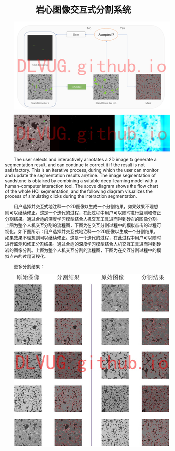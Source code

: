 <h1>岩心图像交互式分割系统</h1>

![37830777c04670bc7b8714fbed43dc5](./imgs/rock/37830777c04670bc7b8714fbed43dc5.png)

![7f74e31c5f8ba3b1ea956db3a447a7a](./imgs/rock/7f74e31c5f8ba3b1ea956db3a447a7a.jpg)

The user selects and interactively annotates a 2D image to generate a segmentation result, and can continue to correct it if the result is not satisfactory. This is an iterative process, during which the user can monitor and update the segmentation results anytime. The image segmentation of sandstone is obtained by combining a suitable deep-learning model with a human-computer interaction tool. The above diagram shows the flow chart of the whole HCI segmentation, and the following diagram visualizes the process of simulating clicks during the interaction segmentation.

用户选择并交互式地注释一个2D图像以生成一个分割结果，如果效果不理想则可以继续修正。这是一个迭代的过程，在此过程中用户可以随时进行监测和修正分割结果。通过合适的深度学习模型结合人机交互工具进而得到砂岩的图像分割。上图为整个人机交互分割的流程图，下图为在交互分割过程中的模拟点击的过程可视化。如下图所示：用户选择并交互式地注释一个2D图像以生成一个分割结果，如果效果不理想则可以继续修正。这是一个迭代的过程，在此过程中用户可以随时进行监测和修正分割结果。通过合适的深度学习模型结合人机交互工具进而得到砂岩的图像分割。上图为整个人机交互分割的流程图，下图为在交互分割过程中的模拟点击的过程可视化。

更多分割结果：

![rock](./imgs/rock/rock.jpg)

<style>
p {
    text-indent: 2em;
}
h1 {
    text-align: center;
}
</style>
